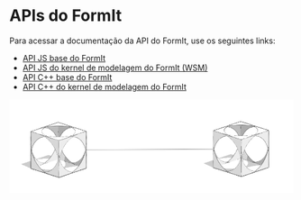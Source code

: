 # APIs do FormIt

Para acessar a documentação da API do FormIt, use os seguintes links:

* [API JS base do FormIt](https://formit3d.github.io/FormItExamplePlugins/docs/FormItJSAPI/group\_\_mod\_\_jsapi\_\_formit.html)
* [API JS do kernel de modelagem do FormIt (WSM) ](https://formit3d.github.io/FormItExamplePlugins/docs/FormItJSAPI/group\_\_mod\_\_jsapi\_\_wsm.html)
* [API C++ base do FormIt](https://formit3d.github.io/FormItExamplePlugins/docs/FormItCPPAPI/index.html)
* [API C++ do kernel de modelagem do FormIt](https://formit3d.github.io/FormItExamplePlugins/docs/FormItCPPAPI/group\_\_mod\_\_wsm\_\_api\_\_ref.html)

![](../../.gitbook/assets/c26.PNG)
